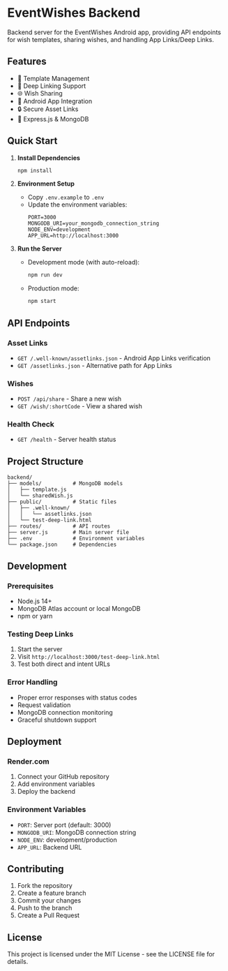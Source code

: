 # EventWishes Backend

Backend server for the EventWishes Android app, providing API endpoints for wish templates, sharing wishes, and handling App Links/Deep Links.

## Features

- 🎯 Template Management
- 🔗 Deep Linking Support
- 🌐 Wish Sharing
- 📱 Android App Integration
- 🔒 Secure Asset Links
- 🚀 Express.js & MongoDB

## Quick Start

1. **Install Dependencies**
   ```bash
   npm install
   ```

2. **Environment Setup**
   - Copy `.env.example` to `.env`
   - Update the environment variables:
     ```
     PORT=3000
     MONGODB_URI=your_mongodb_connection_string
     NODE_ENV=development
     APP_URL=http://localhost:3000
     ```

3. **Run the Server**
   - Development mode (with auto-reload):
     ```bash
     npm run dev
     ```
   - Production mode:
     ```bash
     npm start
     ```

## API Endpoints

### Asset Links
- `GET /.well-known/assetlinks.json` - Android App Links verification
- `GET /assetlinks.json` - Alternative path for App Links

### Wishes
- `POST /api/share` - Share a new wish
- `GET /wish/:shortCode` - View a shared wish

### Health Check
- `GET /health` - Server health status

## Project Structure

```
backend/
├── models/          # MongoDB models
│   ├── template.js
│   └── sharedWish.js
├── public/          # Static files
│   ├── .well-known/
│   │   └── assetlinks.json
│   └── test-deep-link.html
├── routes/          # API routes
├── server.js        # Main server file
├── .env             # Environment variables
└── package.json     # Dependencies
```

## Development

### Prerequisites
- Node.js 14+
- MongoDB Atlas account or local MongoDB
- npm or yarn

### Testing Deep Links
1. Start the server
2. Visit `http://localhost:3000/test-deep-link.html`
3. Test both direct and intent URLs

### Error Handling
- Proper error responses with status codes
- Request validation
- MongoDB connection monitoring
- Graceful shutdown support

## Deployment

### Render.com
1. Connect your GitHub repository
2. Add environment variables
3. Deploy the backend

### Environment Variables
- `PORT`: Server port (default: 3000)
- `MONGODB_URI`: MongoDB connection string
- `NODE_ENV`: development/production
- `APP_URL`: Backend URL

## Contributing

1. Fork the repository
2. Create a feature branch
3. Commit your changes
4. Push to the branch
5. Create a Pull Request

## License

This project is licensed under the MIT License - see the LICENSE file for details.
